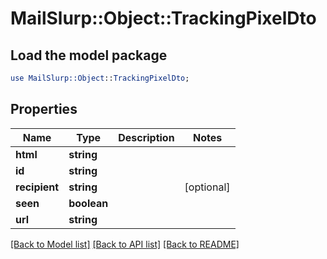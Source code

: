 # MailSlurp::Object::TrackingPixelDto

## Load the model package
```perl
use MailSlurp::Object::TrackingPixelDto;
```

## Properties
Name | Type | Description | Notes
------------ | ------------- | ------------- | -------------
**html** | **string** |  | 
**id** | **string** |  | 
**recipient** | **string** |  | [optional] 
**seen** | **boolean** |  | 
**url** | **string** |  | 

[[Back to Model list]](../README#documentation-for-models) [[Back to API list]](../README#documentation-for-api-endpoints) [[Back to README]](../README)


